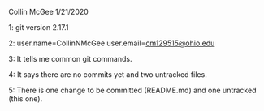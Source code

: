 Collin McGee
1/21/2020


1: git version 2.17.1

2: user.name=CollinNMcGee
user.email=cm129515@ohio.edu

3: It tells me common git commands.

4: It says there are no commits yet and two untracked files.

5: There is one change to be committed (README.md) and one untracked (this one).
